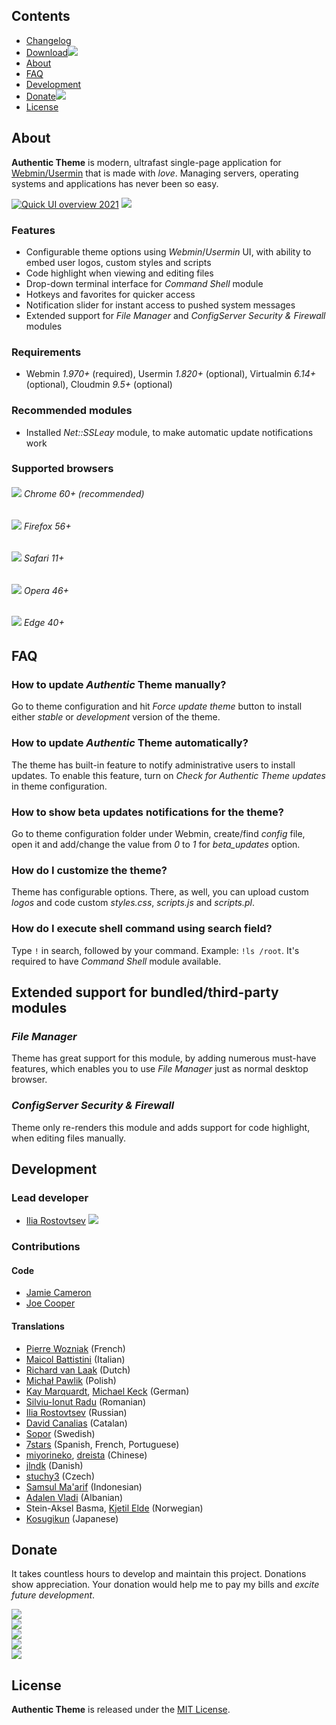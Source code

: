 ## Contents
* [Changelog](https://github.com/authentic-theme/authentic-theme/blob/master/CHANGELOG.md)
* [Download![](https://rostovtsev.io/pub/media/icons/download-23x14.png)](https://github.com/authentic-theme/authentic-theme/releases)
* [About](#about)
* [FAQ](#faq)
* [Development](#development)
* [Donate![](https://rostovtsev.io/pub/media/icons/heart-23x15.png)](https://github.com/authentic-theme/authentic-theme#donate)
* [License](#license)

## About
**Authentic Theme** is modern, ultrafast single-page application for [Webmin/](https://github.com/webmin/webmin)[Usermin](https://github.com/webmin/usermin) that is made with _love_. Managing servers, operating systems and applications has never been so easy.

[![Quick UI overview 2021](https://rostovtsev.io/pub/media/screenshots/screenshot-main-page-1970-updated.png)](https://www.youtube.com/watch?v=daYG6O4AsEw&feature=emb_logo)
![](https://rostovtsev.io/pub/media/screenshots/screenshot-pallets-1970-updated.png)

### Features
* Configurable theme options using _Webmin_/_Usermin_ UI, with ability to embed user logos, custom styles and scripts
* Code highlight when viewing and editing files
* Drop-down terminal interface for _Command Shell_ module
* Hotkeys and favorites for quicker access
* Notification slider for instant access to pushed system messages
* Extended support for _File Manager_ and _ConfigServer Security & Firewall_ modules

### Requirements
* Webmin _1.970+_ (required), Usermin _1.820+_ (optional), Virtualmin _6.14+_ (optional), Cloudmin _9.5+_ (optional)

### Recommended modules
* Installed _Net::SSLeay_ module, to make automatic update notifications work

### Supported browsers

###### ![](https://rostovtsev.io/pub/media/icons/chrome-16.png) Chrome 60+ (recommended)

###### ![](https://rostovtsev.io/pub/media/icons/firefox-16.png) Firefox 56+

###### ![](https://rostovtsev.io/pub/media/icons/safari-16.png) Safari 11+

###### ![](https://rostovtsev.io/pub/media/icons/opera-16.png) Opera 46+

###### ![](https://rostovtsev.io/pub/media/icons/edge-16.png) Edge 40+


## FAQ

### How to update _Authentic_ Theme manually?
Go to theme configuration and hit _Force update theme_ button to install either _stable_ or _development_ version of the theme.

### How to update _Authentic_ Theme automatically?
The theme has built-in feature to notify administrative users to install updates. To enable this feature, turn on _Check for Authentic Theme updates_ in theme configuration.

### How to show beta updates notifications for the theme?
Go to theme configuration folder under Webmin, create/find _config_ file, open it and add/change the value from _0_ to _1_ for _beta_updates_ option.

### How do I customize the theme?
Theme has configurable options. There, as well, you can upload custom _logos_ and code custom _styles.css_, _scripts.js_ and _scripts.pl_.

### How do I execute shell command using search field?
Type `!` in search, followed by your command. Example: `!ls /root`. It's required to have _Command Shell_ module available.


## Extended support for bundled/third-party modules

### _File Manager_
Theme has great support for this module, by adding numerous must-have features, which enables you to use _File Manager_ just as normal desktop browser.

### _ConfigServer Security & Firewall_
Theme only re-renders this module and adds support for code highlight, when editing files manually.

## Development
### Lead developer
* [Ilia Rostovtsev](https://rostovtsev.io)  [![](https://rostovtsev.io/pub/media/icons/stackoverflow-18x17.jpg)](http://stackoverflow.com/users/1455661/ilia-rostovtsev)

### Contributions

#### Code
* [Jamie Cameron](https://github.com/jcameron)
* [Joe Cooper](https://github.com/swelljoe)

#### Translations
* [Pierre Wozniak](https://github.com/pwozniak89) (French)
* [Maicol Battistini](https://github.com/maicol07) (Italian)
* [Richard van Laak](https://github.com/Rvanlaak) (Dutch)
* [Michał Pawlik](https://github.com/majk-p) (Polish)
* [Kay Marquardt](https://github.com/gnadelwartz), [Michael Keck](https://github.com/mkkeck) (German)
* [Silviu-Ionut Radu](https://github.com/sealview) (Romanian)
* [Ilia Rostovtsev](https://github.com/rostovtsev) (Russian)
* [David Canalias](https://github.com/diathesaron) (Catalan)
* [Sopor](https://github.com/Sopor-) (Swedish)
* [7stars](https://github.com/7starsone) (Spanish, French, Portuguese)
* [miyorineko](https://github.com/miyorineko), [dreista](https://github.com/Dreista) (Chinese)
* [jlndk](https://github.com/jlndk) (Danish)
* [stuchy3](https://github.com/stuchy3) (Czech)
* [Samsul Ma'arif](https://github.com/samsulmaarif) (Indonesian)
* [Adalen Vladi](https://github.com/adalenv) (Albanian)
* Stein-Aksel Basma, [Kjetil Elde](https://github.com/w00p) (Norwegian)
* [Kosugikun](https://github.com/kosugikun) (Japanese)

## Donate
 It takes countless hours to develop and maintain this project. Donations show appreciation. Your donation would help me to pay my bills and _excite future development_.

[![](https://rostovtsev.io/pub/media/icons/bitcoin-175-207-2.png)](http://rostovtsev.io/pub/api/donation/bitcoin.html)
<br>
[![](https://rostovtsev.io/pub/media/icons/litecoin-175-42-1.png)](http://rostovtsev.io/pub/api/donation/litecoin.html)
<br>
[![](https://rostovtsev.io/pub/media/icons/ethereum-175-42-5.png)](http://rostovtsev.io/pub/api/donation/ethereum.html)
<br>
<a href="https://www.paypal.com/cgi-bin/webscr?cmd=_donations&lc=us&business=programming%40rostovtsev%2eru&currency_code=USD&bn=PP%2dDonationsBF%3abtn_donateCC_LG%2egif%3aNonHostedGuest">![](http://rostovtsev.io/pub/media/icons/paypal-175x45.png)</a>
<br>
[![](https://rostovtsev.io/pub/media/icons/yandex-175x38.png)](http://rostovtsev.io/pub/api/donation/yandex.html)

## License

**Authentic Theme** is released under the [MIT License](https://github.com/authentic-theme/authentic-theme/blob/master/LICENSE).
